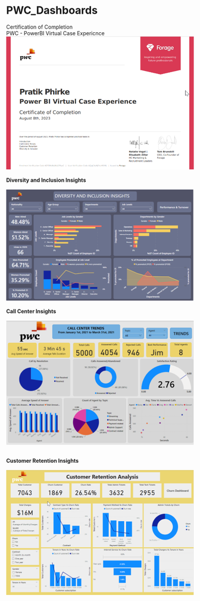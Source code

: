 # PWC_Dashboards
Certification of Completion<br>
PWC - PowerBI Virtual Case Expericnce <br>
![wget](https://github.com/pratikphirke07/PWC_Dashboards/blob/main/Certificate.png)
<br>
<br>
<b>Diversity and Inclusion Insights </b>
<br>
<br>
![wget](https://github.com/pratikphirke07/PWC_Dashboards/blob/main/Diversity%26Inclusion/Diversity.png)
<br><br>
<b>Call Center Insights </b> <br>
<br>
![wget](https://github.com/pratikphirke07/PWC_Dashboards/blob/main/CallCenter/Call_Center.png)
<br><br>

<b>Customer Retention Insights </b>
<br><br>
![wget](https://github.com/pratikphirke07/PWC_Dashboards/blob/main/Customer_Retention/Customer_Retenstion.png)
